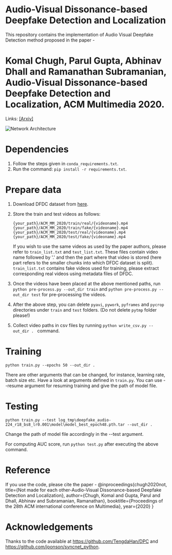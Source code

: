 # Audio-Visual Dissonance-based Deepfake Detection and Localization
This repository contains the implementation of Audio Visual Deepfake Detection method proposed in the paper -  
  
# Komal Chugh, Parul Gupta, Abhinav Dhall and Ramanathan Subramanian, Audio-Visual Dissonance-based Deepfake Detection and Localization, ACM Multimedia 2020.  
Links: [[Arxiv]](https://arxiv.org/pdf/2005.14405.pdf) 

![Network Architecture](https://github.com/abhinavdhall/deepfake/blob/main/ACM_MM_2020/network_architecture.PNG)
  
# Dependencies
1) Follow the steps given in `conda_requirements.txt`.  
2) Run the command: `pip install -r requirements.txt`.  
  
# Prepare data
1) Download DFDC dataset from [here](https://www.kaggle.com/c/deepfake-detection-challenge/data). 
  
2) Store the train and test videos as follows:  

   ```
   {your_path}/ACM_MM_2020/train/real/{videoname}.mp4  
   {your_path}/ACM_MM_2020/train/fake/{videoname}.mp4  
   {your_path}/ACM_MM_2020/test/real/{videoname}.mp4  
   {your_path}/ACM_MM_2020/test/fake/{videoname}.mp4
   ```
  
   If you wish to use the same videos as used by the paper authors, please refer to `train_list.txt` and `test_list.txt`. These files contain video name followed by '.' and then the part where that video is stored (here part refers to the smaller chunks into which DFDC dataset is split). `train_list.txt` contains fake videos used for training, please extract corresponding real videos using metadata files of DFDC.  
  
3) Once the videos have been placed at the above mentioned paths, run `python pre-process.py --out_dir train` and `python pre-process.py --out_dir test` for pre-processing the videos.  
  
4) After the above step, you can delete `pyavi`, `pywork`, `pyframes` and `pycrop` directories under `train` and `test` folders. (Do not delete `pytmp` folder please!)  
  
5) Collect video paths in csv files by running `python write_csv.py --out_dir . ` command.  
  
# Training
```
python train.py --epochs 50 --out_dir .
```
There are other arguments that can be changed, for instance, learning rate, batch size etc. Have a look at arguments defined in `train.py`. You can use --resume argument for resuming training and give the path of model file.  
  
# Testing
```
python train.py --test log_tmp\deepfake_audio-224_r18_bs8_lr0.001\model\model_best_epoch48.pth.tar --out_dir .
```
Change the path of model file accordingly in the --test argument.  
  
For computing AUC score, run `python test.py` after executing the above command.  
  
# Reference
If you use the code, please cite the paper -
@inproceedings{chugh2020not,
  title={Not made for each other-Audio-Visual Dissonance-based Deepfake Detection and Localization},
  author={Chugh, Komal and Gupta, Parul and Dhall, Abhinav and Subramanian, Ramanathan},
  booktitle={Proceedings of the 28th ACM international conference on Multimedia},
  year={2020}
}

# Acknowledgements
Thanks to the code available at https://github.com/TengdaHan/DPC and https://github.com/joonson/syncnet_python.  
  



